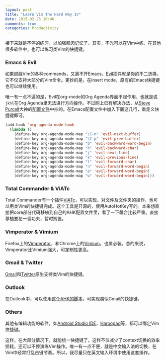 ```yaml
---
layout: post
title: "Learn Vim The Hard Way IV"
date: 2015-02-25 10:46
comments: true
categories: Productivity
---
```


接下来就是不停的练习，以加强肌肉记忆了。其实，不光可以在Vim中练，在其他很多软件中，也可以练习类Vim的快捷键。

<!--more-->

### Emacs & Evil

如果觊觎Vim的各种commands，又离不开Emacs。[Evil](https://gitorious.org/evil/pages/Home)插件就是你的不二选择。它不仅支持大部分的Vim命令。更妙的是，在insert mode，原有的Emacs快捷键也可以继续使用。

唯一有一点不遍的是，Evil在org-mode的Org Agenda界面不起作用，也就是说`jkhl`在Org Agenda里无法进行方向操作。不过网上已有解决办法，从[Steve Purcell](http://www.sanityinc.com/)大神的[配置文件](https://github.com/purcell/emacs.d)中抄的。在Emacs配置文件中加入下面这几行，重定义快捷键即可。

```lisp
(add-hook 'org-agenda-mode-hook
  (lambda ()
    (define-key org-agenda-mode-map "\C-n" 'evil-next-buffer)
    (define-key org-agenda-mode-map "\C-p" 'evil-prev-buffer)
    (define-key org-agenda-mode-map "b" 'evil-backward-word-begin)
    (define-key org-agenda-mode-map "h" 'evil-backward-char)
    (define-key org-agenda-mode-map "j" 'evil-next-line)
    (define-key org-agenda-mode-map "k" 'evil-previous-line)
    (define-key org-agenda-mode-map "l" 'evil-forward-char)
    (define-key org-agenda-mode-map "n" 'evil-forward-word-begin)
    (define-key org-agenda-mode-map "p" 'evil-forward-word-begin)
    (define-key org-agenda-mode-map "w" 'evil-forward-word-begin)))
```

### Total Commander & ViATc

Total Commander有一个插件[ViATc](https://github.com/linxinhong/ViATc)，可以实现，对文件及文件夹的操作，也可以用类Vim的快捷键完成。这个工具是开源的，使用AutoHotKey写的。本来想直接把core部分代码移植到自己的AHK配置文件里，看了一下耦合比较严重。直接移植要花一番功夫，暂时搁置。

### Vimperator & Vimium

Firefox上的[Vimperator](http://www.vimperator.org/vimperator)，和Chrome上的[Vimium](https://chrome.google.com/webstore/detail/vimium/dbepggeogbaibhgnhhndojpepiihcmeb?hl=en)，也属必装。总的来说，Vimperator比Vimium强大，可定制性更高。

### Gmail & Twitter

[Gmail](https://mail.google.com)和[Twitter](http://www.twitter.com)原生支持类Vim的快捷键。

### Outlook

在Outlook中，可以使用[这个AHK的脚本](http://www.ocellated.com/2009/03/18/pimping-microsoft-outlook/)，可实现类似Gmail的快捷键。

### Others

其他有编辑功能的软件，如[Android Studio IDE](http://developer.android.com/sdk/index.html)，[Haroopad](pad.haroopress.com/)等，都可以绑定Vim快捷键。

这样，在大部分情况下，就能统一快捷键了。这样不仅减少了context切换的效率损耗，还可以不停演练Vim操作。唯一有一点不便，就是中文输入法的切换，在Vim中经常打乱击键节奏。所以，我尽量只在英文输入环境中使用这套操作。
